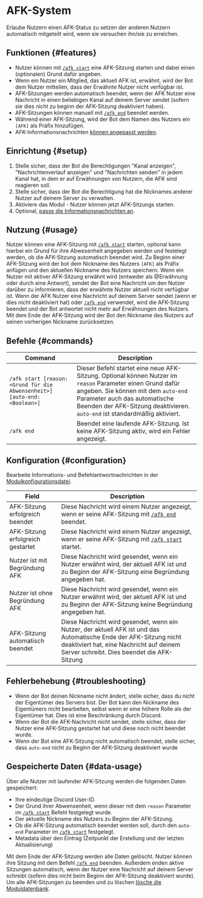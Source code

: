 # AFK-System

Erlaube Nutzern einen AFK-Status zu setzen der anderen Nutzern automatisch mitgeteilt wird, wenn sie versuchen ihn/sie zu erreichen.

<ModuleOverview moduleName="afk-system" />

## Funktionen {#features}

* Nutzer können mit [`/afk start`](#commands) eine AFK-Sitzung starten und dabei einen (optionalen) Grund dafür angeben.
* Wenn ein Nutzer ein Mitglied, das aktuell AFK ist, erwähnt, wird der Bot dem Nutzer mitteilen, dass der Erwähnte Nutzer nicht verfügbar ist. 
* AFK-Sitzungen werden automatisch beendet, wenn der AFK Nutzer eine Nachricht in einen beliebigen Kanal auf deinem Server sendet (sofern sie dies nicht zu beginn der AFK-Sitzung deaktiviert haben).
* AFK-Sitzungen können manuell mit [`/afk end`](#commands) beendet werden.
* Während einer AFK-Sitzung, wird der Bot dem Namen des Nutzers ein `[AFK]` als Präfix hinzufügen.
* AFK-Informationsnachrichten [können angepasst werden](#configuration).

## Einrichtung {#setup}

1. Stelle sicher, dass der Bot die Berechtigungen "Kanal anzeigen", "Nachrichtenverlauf anzeigen" und "Nachrichten senden" in jedem Kanal hat, in dem er auf Erwähnungen von Nutzern, die AFK sind reagieren soll.
2. Stelle sicher, dass der Bot die Berechtigung hat die Nicknames anderer Nutzer auf deinem Server zu verwalten.
3. Aktiviere das Modul - Nutzer können jetzt AFK-Sitzungs starten.
4. Optional, [passe die Informationsnachrichten an](#configuration).

## Nutzung {#usage}

Nutzer können eine AFK-Sitzung mit [`/afk start`](#commands) starten, optional kann hierbei ein Grund für ihre Abwesenheit angegeben werden und festelegt werden, 
ob die AFK-Sitzung automatisch beendet wird. Zu Beginn einer AFK-Sitzung wird der bot dem Nickname des Nutzers `[AFK]` als Präfix anfügen und den aktuellen Nickname
des Nutzers speichern. Wenn ein Nutzer mit aktiver AFK-Sitzung erwähnt wird (entweder als @Erwähnung oder durch eine Antwort), sendet der Bot eine Nachricht um den
Nutzer darüber zu informieren, dass der erwähnte Nutzer aktuell nicht verfügbar ist.
Wenn der AFK Nutzer eine Nachricht auf deinem Server sendet (wenn er dies nicht deaktiviert hat) oder [`/afk end`](#commands) verwendet, wird die AFK-Sitzung
beendet und der Bot antwortet nicht mehr auf Erwähnungen des Nutzers.
Mit dem Ende der AFK-Sitzung wird der Bot den Nickname des Nutzers auf seinen vorherigen Nickname zurücksetzen.

## Befehle {#commands}

<SlashCommandExplanation />

| Command                                                     | Description                                                                                                                                                                                                                                              |
|-------------------------------------------------------------|----------------------------------------------------------------------------------------------------------------------------------------------------------------------------------------------------------------------------------------------------------|
| `/afk start [reason:<Grund für die Abwensenheit>] [auto-end:<Boolean>]` | Dieser Befehl startet eine neue AFK-Sitzung. Optional können Nutzer im `reason` Parameter einen Grund dafür angeben. Sie können mit dem `auto-end` Parameter auch das automatische Beenden der AFK-Sitzung deaktivieren. `auto-end` ist standardmäßig aktiviert. |
| `/afk end`                                                  | Beendet eine laufende AFK-Sitzung. Ist keine AFK-Sitzung aktiv, wird ein Fehler angezeigt.                                                                                                                                                              |

## Konfiguration {#configuration}

Bearbeite Informations- und Befehlantwortnachrichten in der
[Modulkonfigurationsdatei](https://scnx.app/glink?page=bot/configuration?query=afk&file=afk-system|config).

| Field                            | Description                                                                                                                                                                               |
|----------------------------------|-------------------------------------------------------------------------------------------------------------------------------------------------------------------------------------------|
| AFK-Sitzung erfolgreich beendet   | Diese Nachricht wird einem Nutzer angezeigt, wenn er seine AFK-Sitzung mit [`/afk end`](#commands) beendet.                                                                                      |
| AFK-Sitzung erfolgreich gestartet | Diese Nachricht wird einem Nutzer angezeigt, wenn er seine AFK-Sitzung mit [`/afk start`](#commands) startet.                                                                                  |
| Nutzer ist mit Begründung AFK          | Diese Nachricht wird gesendet, wenn ein Nutzer erwähnt wird, der aktuell AFK ist und zu Beginn der AFK-Sitzung eine Begründung angegeben hat.                                  |
| Nutzer ist ohne Begründung AFK       | Diese Nachricht wird gesendet, wenn ein Nutzer erwähnt wird, der aktuell AFK ist und zu Beginn der AFK-Sitzung keine Begründung angegeben hat.                              |
| AFK-Sitzung automatisch beendet  | Diese Nachricht wird gesendet, wenn ein Nutzer, der aktuell AFK ist und das Automatische Ende der AFK-Sitzung nicht deaktiviert hat, eine Nachricht auf deinem Server schreibt. Dies beendet die AFK-Sitzung |

## Fehlerbehebung {#troubleshooting}

* Wenn der Bot deinen Nickname nicht ändert, stelle sicher, dass du nicht der Eigentümer des Servers bist. Der Bot kann den Nickname des Eigentümers nicht bearbeiten, selbst wenn er eine höhere Rolle als der Eigentümer hat. Dies ist eine Beschränkung durch Discord.
* Wenn der Bot die AFK-Nachricht nicht sendet, stelle sicher, dass der Nutzer eine AFK-Sitzung gestartet hat und diese noch nicht beendet wurde.
* Wenn der Bot eine AFK-Sitzung nicht automatisch beendet, stelle sicher, dass `auto-end` nicht zu Beginn der AFK-Sitzung deaktiviert wurde

## Gespeicherte Daten {#data-usage}

Über alle Nutzer mit laufender AFK-Sitzung werden die folgenden Daten gespeichert:

* Ihre eindeutige Discord User-ID.
* Der Grund ihrer Abwensenheit, wenn dieser mit dem `reason` Parameter im [`/afk start`](#commands) Befehl festgelegt wurde.
* Der aktuelle Nickname des Nutzers zu Beginn der AFK-Sitzung.
* Ob die AFK-Sitzung automatisch beendet werden soll, durch den `auto-end` Parameter im [`/afk start`](#commands) festgelegt.
* Metadata über den Eintrag (Zeitpunkt der Erstellung und der letzten Aktualisierung)

Mit dem Ende der AFK-Sitzung werden alle Daten gelöscht. Nutzer können ihre Sitzung mit dem Befehl [`/afk end`](#commands) beenden. Außerdem enden aktive Sitzungen automatisch,
wenn der Nutzer eine Nachricht auf deinem Server schreibt (sofern dies nicht beim Beginn der AFK-Sitzung deaktiviert wurde).
Um alle AFK-Sitzungen zu beenden und zu löschen [lösche die Moduldatenbank](./../../additional-features#reset-module-database).
